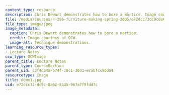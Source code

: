 ```yaml
---
content_type: resource
description: Chris Dewart demonstrates how to bore a mortice. Image courtesy of OCW.
file: /media/courses/4-296-furniture-making-spring-2005/e72dcc73dc9c8a628535967a7f9fdd7c_demo1.jpg
file_type: image/jpeg
image_metadata:
  caption: Chris Dewart demonstrates how to bore a mortice.
  credit: Image courtesy of OCW.
  image-alt: Technique demonstrations.
learning_resource_types:
- Lecture Notes
ocw_type: OCWImage
parent_title: Lecture Notes
parent_type: CourseSection
parent_uid: c3f4d64a-674f-10c1-30d1-e7abfcc80d54
resourcetype: Image
title: demo1.jpg
uid: e72dcc73-dc9c-8a62-8535-967a7f9fdd7c
---
```

